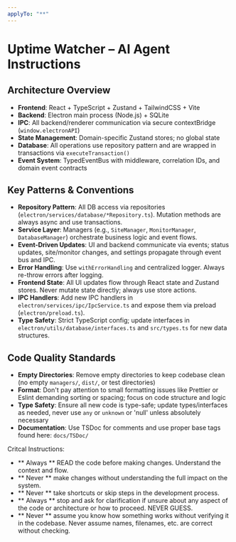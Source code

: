```yaml
---
applyTo: "**"
---
```


# Uptime Watcher – AI Agent Instructions

## Architecture Overview

- **Frontend**: React + TypeScript + Zustand + TailwindCSS + Vite
- **Backend**: Electron main process (Node.js) + SQLite
- **IPC**: All backend/renderer communication via secure contextBridge (`window.electronAPI`)
- **State Management**: Domain-specific Zustand stores; no global state
- **Database**: All operations use repository pattern and are wrapped in transactions via `executeTransaction()`
- **Event System**: TypedEventBus with middleware, correlation IDs, and domain event contracts

## Key Patterns & Conventions

- **Repository Pattern**: All DB access via repositories (`electron/services/database/*Repository.ts`). Mutation methods are always async and use transactions.
- **Service Layer**: Managers (e.g., `SiteManager`, `MonitorManager`, `DatabaseManager`) orchestrate business logic and event flows.
- **Event-Driven Updates**: UI and backend communicate via events; status updates, site/monitor changes, and settings propagate through event bus and IPC.
- **Error Handling**: Use `withErrorHandling` and centralized logger. Always re-throw errors after logging.
- **Frontend State**: All UI updates flow through React state and Zustand stores. Never mutate state directly; always use store actions.
- **IPC Handlers**: Add new IPC handlers in `electron/services/ipc/IpcService.ts` and expose them via preload (`electron/preload.ts`).
- **Type Safety**: Strict TypeScript config; update interfaces in `electron/utils/database/interfaces.ts` and `src/types.ts` for new data structures.

## Code Quality Standards

- **Empty Directories**: Remove empty directories to keep codebase clean (no empty `managers/`, `dist/`, or test directories)
- **Format**: Don't pay attention to small formatting issues like Prettier or Eslint demanding sorting or spacing; focus on code structure and logic
- **Type Safety**: Ensure all new code is type-safe; update types/interfaces as needed, never use `any` or `unknown` or 'null' unless absolutely necessary
- **Documentation**: Use TSDoc for comments and use proper base tags found here: `docs/TSDoc/`

Critcal Instructions:

- ** Always ** READ the code before making changes. Understand the context and flow.
- ** Never ** make changes without understanding the full impact on the system.
- ** Never ** take shortcuts or skip steps in the development process.
- ** Always ** stop and ask for clarification if unsure about any aspect of the code or architecture or how to proceed. NEVER GUESS.
- ** Never ** assume you know how something works without verifying it in the codebase. Never assume names, filenames, etc. are correct without checking.

